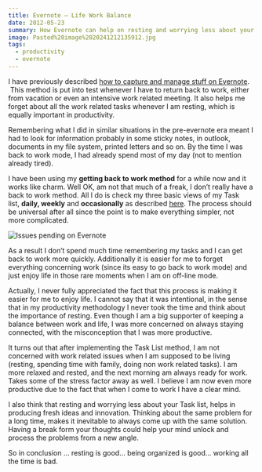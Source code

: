 ```yaml
---
title: Evernote – Life Work Balance
date: 2012-05-23
summary: How Evernote can help on resting and worrying less about your Task list
image: Pasted%20image%2020241212135912.jpg
tags:
  - productivity
  - evernote
---
```

I have previously described [how to capture and manage stuff on Evernote](../getting-organized-with-evernote-gtd-methodology/).  This method is put into test whenever I have to return back to work, either from vacation or even an intensive work related meeting. It also helps me forget about all the work related tasks whenever I am resting, which is equally important in productivity.

Remembering what I did in similar situations in the pre-evernote era meant I had to look for information probably in some sticky notes, in outlook, documents in my file system, printed letters and so on. By the time I was back to work mode, I had already spend most of my day (not to mention already tired).

I have been using my **getting back to work method** for a while now and it works like charm. Well OK, am not that much of a freak, I don’t really have a back to work method. All I do is check my three basic views of my Task list, **daily, weekly** and **occasionally** as described [here](../getting-organized-with-evernote-gtd-task-management/). The process should be universal after all since the point is to make everything simpler, not more complicated.

![Issues pending on Evernote](../../img/Pasted%20image%2020241212140032.jpg)

As a result I don’t spend much time remembering my tasks and I can get back to work more quickly. Additionally it is easier for me to forget everything concerning work (since its easy to go back to work mode) and just enjoy life in those rare moments when I am on off-line mode.

Actually, I never fully appreciated the fact that this process is making it easier for me to enjoy life. I cannot say that it was intentional, in the sense that in my productivity methodology I never took the time and think about the importance of resting. Even though I am a big supporter of keeping a balance between work and life, I was more concerned on always staying connected, with the misconception that I was more productive.

It turns out that after implementing the Task List method, I am not concerned with work related issues when I am supposed to be living (resting, spending time with family, doing non work related tasks). I am more relaxed and rested, and the next morning am always ready for work. Takes some of the stress factor away as well. I believe I am now even more productive due to the fact that when I come to work I have a clear mind.

I also think that resting and worrying less about your Task list, helps in producing fresh ideas and innovation. Thinking about the same problem for a long time, makes it inevitable to always come up with the same solution. Having a break form your thoughts could help your mind unlock and process the problems from a new angle.

So in conclusion … resting is good… being organized is good… working all the time is bad.